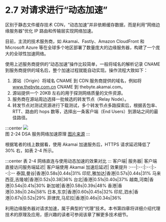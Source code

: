 # 2.7 对请求进行“动态加速”

区别于静态文件缓存技术 CDN，“动态加速”并非依赖缓存数据，而是利用“网络边缘服务器”优化 IP 路由和传输层实现网络加速。

目前，主流的技术服务商，如 Akamai、Fastly、Amazon CloudFront 和 Microsoft Azure 等在全球多个地区部署了数量庞大的边缘服务器，构建了一个庞大的全球性加速网络。

使用上述服务商提供的“动态加速”操作比较简单，一般将域名的解析记录 CNAME 到服务商提供的域名后，整个加速过程就能自动实现。操作流程大致如下：

1. 源站（Origin）将域名 CNAME 到 CDN 服务商提供的域名，例如将 www.thebyte.com.cn CNAME  到 thebyte.akamai.com。
2. 源站提供一个 20KB 左右的用于探测网络质量的文件资源。
3. 服务商在源站周边选择一批候选的转发节点（Relay Node）。
4. 转发节点对测试资源进行下载测试，多个转发节点多路探索后，根据丢包率、RTT、路由的 hops 数等，选择出一条客户端（End Users）到源站之间的最佳路径。

:::center
  ![](../assets/dsa.png)<br/>
 图 2-24 DSA 服务网络加速原理 [图片来源](https://www.cdnetworks.com/cn/web-performance/dynamic-web-acceleration/)
:::


根据笔者的线上数据看，使用 Akamai 加速服务后，HTTPS 请求延迟降低了 30% 右，如表 2-4 所示。

:::center
表 2-4 网络直连与使用动态加速的效果对比
:::
客户端| 服务器| 客户端直接访问服务端延迟| 客户端使用 Akamai 加速后延迟| 效果提升
:---|:--:|:--:|:--:|:--
泰国,曼谷|香港|0.58s|0.44s|31%
印尼,雅加达|香港|0.57s|0.44s|31%
马来西亚,吉隆坡|香港|0.52s|0.38|36%
台北|香港|0.51s|0.40s|37%
越南,河南|香港|0.54s|0.41s|30%
新加坡|香港|0.58s|0.39s|48%
香港|香港|0.38s|0.24s|58%
日本,东京|香港|0.60s|0.45s|32%
印尼,泗水|香港|0.67s|0.52s|29%
菲律宾,马尼拉|香港|0.46s|0.34s|36%


利用边缘服务器对请求加速，属于典型的“代理”技术。本书第四章将详细介绍代理技术的原理及应用，感兴趣的读者可参阅该章了解更多技术细节。

[^1]: AS（Autonomous System，自治系统）具有统一路由策略的巨型网络或网络群组，每个自治系统被分配一个唯一的 AS 号，各个 AS 之间使用 BGP 协议进行识别和通告路由，全世界最大规模的 AS 网络就是互联网。
[^2]: 笔者曾在上海使用 mtr 工具测试一个新加坡节点路由状态，数据包先到香港 AS，香港转到美国 AS，再从美国转到新加坡 AS。
